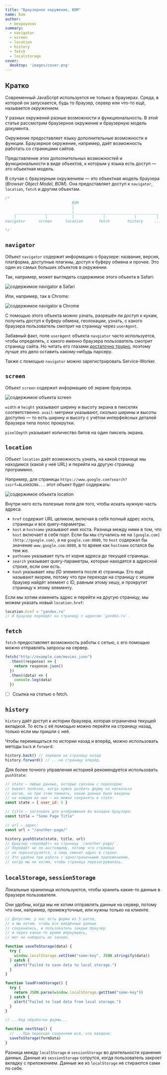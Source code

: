 ```yaml
---
title: "Браузерное окружение, BOM"
name: bom
author:
  - bespoyasov
summary:
  - navigator
  - screen
  - location
  - history
  - fetch
  - localstorage
cover:
  desktop: 'images/cover.png'
---
```


## Кратко

Современный JavaScript используется не только в браузерах. Среда, в которой он запускается, будь то браузер, сервер или что-то ещё, называется _окружением_.

У разных окружений разные возможности и функциональность. В этой статье рассмотрим браузерное окружение и браузерную модель документа.

Окружение предоставляет языку дополнительные возможности и функции. Браузерное окружение, например, даёт возможность работать со страницами сайтов.

Представление этих дополнительных возможностей и функциональности в виде объектов, к которым у языка есть доступ — это объектная модель.

В случае с браузерным окружением — это объектная модель браузера (_Browser Object Model, BOM_). Она предоставляет доступ к `navigator`, `location`, `fetch` и другим объектам.

```js
/*
                              BOM
                              |
    __________________________|______________________________________
    |             |           |             |             |         |
navigator      screen      location       fetch        history     ...

*/
```

## `navigator`

Объект `navigator` содержит информацию о браузере: название, версия, платформа, доступные плагины, доступ к буферу обмена и прочее. Это один из самых больших объектов в окружении.

Так, например, может выглядеть содержимое этого объекта в Safari:

![содержимое navigator в Safari](images/1.png)

Или, например, так в Chrome:

![содержимое navigator в Chrome](images/2.png)

С помощью этого объекта можно узнать, разрешён ли доступ к кукам, получить доступ к буферу обмена, геолокации, узнать, с какого браузера пользователь смотрит на страницу через `userAgent`.

Забавный факт, поле `userAgent` объекта `navgiator` часто используется, чтобы определять, с какого именно браузера пользователь смотрит страницу сайта. Но читать его глазами [достаточно трудно](<https://docs.microsoft.com/en-us/previous-versions/windows/internet-explorer/ie-developer/compatibility/ms537503(v=vs.85)?redirectedfrom=MSDN>), поэтому лучше это дело оставить какому-нибудь парсеру.

Также с помощью `navigator` можно зарегистрировать Service-Worker.

## `screen`

Объект `screen` содержит информацию об экране браузера.

![содержимое объекта screen](images/3.png)

`width` и `height` указывают ширину и высоту экрана в пикселях соответственно. `avail-`метрики указывают, сколько ширины и высоты доступно — то есть ширину и высоту с учётом интерфейсных деталей браузера типа полос прокрутки.

`pixelDepth` указывает количество битов на один пиксель экрана.

## `location`

Объект `location` даёт возможность узнать, на какой странице мы находимся (какой у неё URL) и перейти на другую страницу программно.

Например, для страницы `https://www.google.com?search?sxsrf=ALekK02Nk...` этот объект будет содержать:

![содержимое объекта location](images/4.png)

Внутри него есть полезные поля для того, чтобы искать нужную часть адреса.

- `href` содержит URL целиком, включая в себя полный адрес хоста, страницы и все query-параметры.
- `host` и `hostname` указывают имя хоста. Разница между ними в том, что `host` включает в себя порт. Если бы мы стучались не на `[google.com](http://google.com)`, а на `google.com:8080`, то `host` содержал бы значение `www.google.com:8080`, в то время как `hostname` остался бы тем же.
- `pathname` указывает путь от корня адреса до текущей страницы.
- `search` указывает query-параметры, которые находятся в адресной строке, если они есть.
- `hash` указывает хеш (ID элемента после `#`) страницы. Его ещё называют якорем, потому что при переходе на страницу с хешем браузер найдёт элемент с ID, равным этому хешу, и прокрутит страницу к этому элементу.

Если мы хотим изменить адрес и перейти на другую страницу, мы можем указать новый `location.href`:

```js
location.href = "yandex.ru"
// И браузер перейдёт на страницу с адресом `yandex.ru`.
```

## `fetch`

`fetch` предоставляет возможность работы с сетью, с его помощью можно отправлять запросы на сервер.

```js
fetch("http://example.com/movies.json")
  .then((response) => {
    return response.json()
  })
  .then((data) => {
    console.log(data)
  })
```

- [ ] Ссылка на статью о fetch.

## `history`

`history` даёт доступ к истории браузера, которая ограничена текущей вкладкой. То есть с её помощью можно перейти на страницу назад, только если мы пришли с неё.

Чтобы перемещаться по истории назад и вперёд, можно использовать методы `back` и `forward`:

```js
history.back() // перешли на страницу назад
history.forward() // ...на страницу вперёд.
```

Для более точного управления историей рекомендуется использовать `pushState`:

```js
// state — любые данные, которые связаны с переходом;
// бывает полезно, когда нужно разбить форму на несколько
// шагов, но при этом помнить, какие данные были введены
// на каждом из них — их можно сохранять в state:
const state = { user_id: 5 }

// title — заголовок для отображения во вкладке браузера:
const title = "Some Page Title"

// url — адрес:
const url = "/another-page/"

history.pushState(state, title, url)
// Браузер «перейдёт» на страницу `/another-page/`.
// Перейдёт не по-анстоящему, потому что страница
// не перезагрузится, а лишь сменит адрес в строке.
// Это удобно при работе с одностраничными приложениями,
// когда мы не хотим, чтобы страница перезагружалась.
```

## `localStorage`, `sessionStorage`

Локальные хранилища используются, чтобы хранить какие-то данные в браузере пользователя.

Они удобны, когда мы не хотим отправлять данные на сервер, потому что они, например, промежуточные, или нужны только на клиенте.

```js
// Допустим, у нас есть форма из 5 шагов,
// и мы хотим, чтобы все введённые данные
// сохранились, и пользователь закрыв браузер
// и через какое-то время вернувшись,
// мог не набирать их заново.

function saveToStorage(data) {
  try {
    window.localStorage.setItem("some-key", JSON.stringify(data))
  } catch {
    alert("Failed to save data to local storage.")
  }
}

function loadFromStorage() {
  try {
    return JSON.parse(window.localStorage.getItem("some-key"))
  } catch {
    alert("Failed to load data from local storage.")
  }
}

// ...Код обработки формы...

function nextStep() {
  // ...При переходе сохраняем всё, что введено:
  saveToStorage(formData)
}
```

Разница между `localStorage` и `sessionStorage` во длительности хранения данных. Данные из `sessionStorage` сотрутся, когда пользователь закроет вкладку с приложением. Данные же из `localStorage` не стираются сами по себе.

